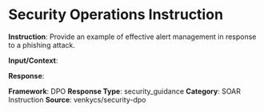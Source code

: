 # Security Operations Instruction

**Instruction**: Provide an example of effective alert management in response to a phishing attack.

**Input/Context**: 

**Response**: 

**Framework**: DPO
**Response Type**: security_guidance
**Category**: SOAR Instruction
**Source**: venkycs/security-dpo
